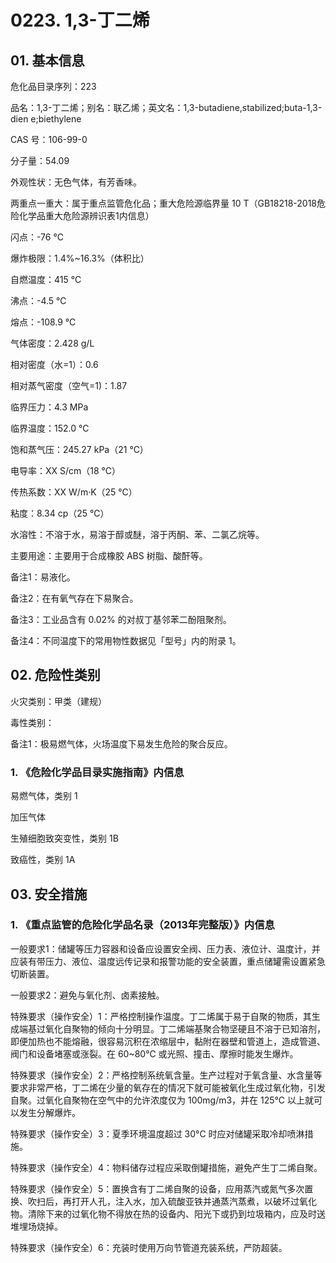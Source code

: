 # 0223. 1,3-丁二烯

## 01. 基本信息

危化品目录序列：223

品名：1,3-丁二烯；别名：联乙烯；英文名：1,3-butadiene,stabilized;buta-1,3-dien e;biethylene

CAS 号：106-99-0

分子量：54.09

外观性状：无色气体，有芳香味。

两重点一重大：属于重点监管危化品；重大危险源临界量 10 T（GB18218-2018危险化学品重大危险源辨识表1内信息）

闪点：-76 ℃

爆炸极限：1.4%~16.3%（体积比）

自燃温度：415 ℃

沸点：-4.5 ℃

熔点：-108.9 ℃

气体密度：2.428 g/L

相对密度（水=1）：0.6

相对蒸气密度（空气=1)：1.87

临界压力：4.3 MPa

临界温度：152.0 ℃

饱和蒸气压：245.27 kPa（21 ℃）

电导率：XX S/cm（18 ℃）

传热系数：XX W/m·K（25 ℃）

粘度：8.34 cp（25 ℃）

水溶性：不溶于水，易溶于醇或醚，溶于丙酮、苯、二氯乙烷等。

主要用途：主要用于合成橡胶 ABS 树脂、酸酐等。

备注1：易液化。

备注2：在有氧气存在下易聚合。

备注3：工业品含有 0.02% 的对叔丁基邻苯二酚阻聚剂。

备注4：不同温度下的常用物性数据见「型号」内的附录 1。

## 02. 危险性类别

火灾类别：甲类（建规）

毒性类别：

备注1：极易燃气体，火场温度下易发生危险的聚合反应。

### 1. 《危险化学品目录实施指南》内信息

易燃气体，类别 1 

加压气体

生殖细胞致突变性，类别 1B 

致癌性，类别 1A

## 03. 安全措施

### 1. 《重点监管的危险化学品名录（2013年完整版）》内信息

一般要求1：储罐等压力容器和设备应设置安全阀、压力表、液位计、温度计，并应装有带压力、液位、温度远传记录和报警功能的安全装置，重点储罐需设置紧急切断装置。

一般要求2：避免与氧化剂、卤素接触。

特殊要求（操作安全）1：严格控制操作温度。丁二烯属于易于自聚的物质，其生成端基过氧化自聚物的倾向十分明显。丁二烯端基聚合物坚硬且不溶于已知溶剂，即便加热也不能熔融，很容易沉积在浓缩层中，黏附在器壁和管道上，造成管道、阀门和设备堵塞或涨裂。在 60~80℃ 或光照、撞击、摩擦时能发生爆炸。

特殊要求（操作安全）2：严格控制系统氧含量。生产过程对于氧含量、水含量等要求非常严格，丁二烯在少量的氧存在的情况下就可能被氧化生成过氧化物，引发自聚。过氧化自聚物在空气中的允许浓度仅为 100mg/m3，并在 125℃ 以上就可以发生分解爆炸。

特殊要求（操作安全）3：夏季环境温度超过 30°C 时应对储罐采取冷却喷淋措施。

特殊要求（操作安全）4：物料储存过程应采取倒罐措施，避免产生丁二烯自聚。

特殊要求（操作安全）5：置换含有丁二烯自聚的设备，应用蒸汽或氮气多次置换、吹扫后，再打开人孔，注入水，加入硫酸亚铁并通蒸汽蒸煮，以破坏过氧化物。清除下来的过氧化物不得放在热的设备内、阳光下或扔到垃圾箱内，应及时送堆埋场烧掉。

特殊要求（操作安全）6：充装时使用万向节管道充装系统，严防超装。


